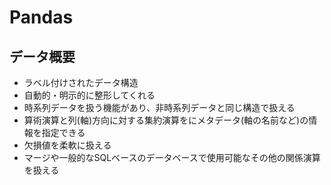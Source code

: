 # Pandas

## データ概要
* ラベル付けされたデータ構造
* 自動的・明示的に整形してくれる
* 時系列データを扱う機能があり、非時系列データと同じ構造で扱える
* 算術演算と列(軸)方向に対する集約演算をにメタデータ(軸の名前など)の情報を指定できる
* 欠損値を柔軟に扱える
* マージや一般的なSQLベースのデータベースで使用可能なその他の関係演算を扱える


